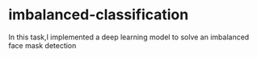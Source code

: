 # imbalanced-classification
In this task,I implemented a deep learning model to solve an imbalanced face mask detection
